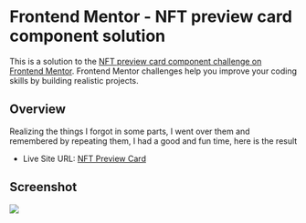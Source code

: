 # Frontend Mentor - NFT preview card component solution

This is a solution to the [NFT preview card component challenge on Frontend Mentor](https://www.frontendmentor.io/challenges/nft-preview-card-component-SbdUL_w0U). Frontend Mentor challenges help you improve your coding skills by building realistic projects. 

## Overview

Realizing the things I forgot in some parts, I went over them and remembered by repeating them, I had a good and fun time, here is the result

- Live Site URL: [NFT Preview Card]()

## Screenshot

<img src="https://cdn.discordapp.com/attachments/931947911963635822/1145363719723962529/Screenshot_2023-08-27_at_17.25.37.png"/>

